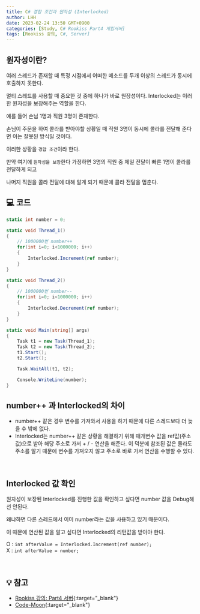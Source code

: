 ```yaml
---
title: C# 경합 조건과 원자성 (Interlocked)
author: LHH
date: 2023-02-24 13:50 GMT+0900
categories: [Study, C# Rookiss Part4 게임서버]
tags: [Rookiss 강의, C#, Server]
---
```


## 원자성이란?
여러 스레드가 존재할 때 특정 시점에서 어떠한 메소드를 두개 이상의 스레드가 동시에 호출하지 못한다. <br>

멀티 스레드를 사용할 때 중요한 것 중에 하나가 바로 원장성이다. Interlocked는 이러한 원자성을 보장해주는 역할을 한다.

예를 들어 손님 1명과 직원 3명이 존재한다. 

손님이 주문을 하여 콜라를 받아야할 상황일 때 직원 3명이 동시에 콜라를 전달해 준다면 이는 잘못된 방식일 것이다.

이러한 상황을 `경합 조건`이라 한다. <br>

만약 여기에 `원자성을 보장`한다 가정하면 3명의 직원 중 제일 전달이 빠른 1명이 콜라를 전달하게 되고

나머지 직원을 콜라 전달에 대해 알게 되기 때문에 콜라 전달을 멈춘다.

## 💻 코드
```cs
static int number = 0;

static void Thread_1()
{
    // 1000000번 number++
    for(int i=0; i<1000000; i++)
    {
        Interlocked.Increment(ref number);
    }
}

static void Thread_2()
{
    // 1000000번 number--
    for(int i=0; i<1000000; i++)
    {
        Interlocked.Decrement(ref number);
    }
}

static void Main(string[] args)
{
    Task t1 = new Task(Thread_1);
    Task t2 = new Task(Thread_2);
    t1.Start();
    t2.Start();

    Task.WaitAll(t1, t2);

    Console.WriteLine(number);
}
```

## number++ 과 Interlocked의 차이
- number++ 같은 경우 변수를 가져와서 사용을 하기 때문에 다른 스레드보다 더 늦을 수 밖에 없다.
- Interlocked는 number++ 같은 상황을 해결하기 위해 매개변수 값을 ref값(주소값)으로 받아 해당 주소로 가서 + / - 연산을 해준다. 이 덕분에 참조된 값은 몰라도 주소를 알기 때문에 변수를 가져오지 않고 주소로 바로 가서 연산을 수행할 수 있다. 
<br>

## Interlocked 값 확인
원자성이 보장된 Interlocked를 진행한 값을 확인하고 싶다면 number 값을 Debug해선 안된다.

왜냐하면 다른 스레드에서 이미 number라는 값을 사용하고 있기 때문이다.

이 때문에 연산된 값을 알고 싶다면 Interlocked의 리턴값을 받아야 한다.

O : `int afterValue = Interlocked.Increment(ref number);` <br>
X : `int afterValue = number;`

<br>

## 💡 참고
- [Rookiss 강의: Part4 서버](https://www.inflearn.com/course/%EC%9C%A0%EB%8B%88%ED%8B%B0-mmorpg-%EA%B0%9C%EB%B0%9C-part4){:target="_blank"}
- [Code-Moon](https://donxu.tistory.com/entry/%ED%95%A8%EC%88%98%EC%9D%98-%EC%9B%90%EC%9E%90%EC%84%B1atomicity-%EB%B3%B4%EC%9E%A5){:target="_blank"}